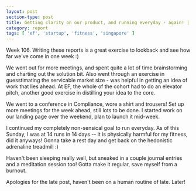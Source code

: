 ```yaml
---
layout: post
section-type: post
title: Getting clarity on our product, and running everyday - again! | Weekly Report 106
category: report
tags: [ 'ef', 'startup', 'fitness', 'singapore' ]
---
```


Week 106. Writing these reports is a great exercise to lookback and see how far we've come in one week :)

We went out for more meetings, and spent quite a lot of time brainstorming and charting out the solution bit. Also went through an exercise in guesstimating the servicable market size - was helpful in getting an idea of work that lies ahead. At EF, the whole of the cohort had to do an elevator pitch, another good exercise in distilling your idea to the core.

We went to a conference in Compliance, wore a shirt and trousers! Set up more meetings for the week ahead, still lots to be done. I started work on our landing page over the weekend, plan to launch it mid-week. 

I continued my completely non-sensical goal to run everyday. As of this Sunday, I was at 14 runs in 14 days -- it is physically harmful for my fitness, did it anyways! Gonna take a rest day and get back on the hedonistic adrenaline treadmill :)

Haven't been sleeping really well, but sneaked in a couple journal entries and a meditation session too! Gotta make it regular, save myself from a burnout. 

Apologies for the late post, haven't been on a human routine of late. Later!